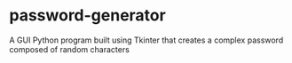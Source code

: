 # password-generator
A GUI Python program built using Tkinter that creates a complex password composed of random characters 
